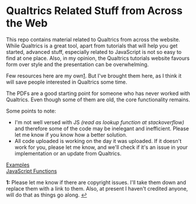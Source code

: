 # Qualtrics Related Stuff from Across the Web

This repo contains material related to Qualtrics from across the website. While Qualtrics is a great tool, apart from tutorials that will help you get started, advanced stuff, especially related to JavaScript is not so easy to find at one place. Also, in my opinion, the Qualtrics tutorials website favours form over style and the presentation can be overwhelming.

Few resources here are my own[1](./#f1). But I've brought them here, as I think it will save people interested in Qualtrics some time.

The PDFs are a good starting point for someone who has never worked with Qualtrics. Even though some of them are old, the core functionality remains.

Some points to note:

* I'm not well versed with JS _\(read as lookup function at stackoverflow\)_ and therefore some of the code may be inelegant and inefficient. Please let me know if you know how a better solution.
* All code uploaded is working on the day it was uploaded. If it doesn't work for you, please let me know, and we'll check if it's an issue in your implementation or an update from Qualtrics. 

[Examples](examples.md)  
[JavaScript Functions](/functions)

**1:** Please let me know if there are copyright issues. I'll take them down and replace them with a link to them. Also, at present I haven't credited anyone, will do that as things go along. [↩](./#a1)

